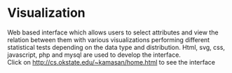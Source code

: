 # Visualization
Web based interface which allows users to select attributes and view the relation between them with various visualizations performing different statistical tests depending on the data type and distribution. Html, svg, css, javascript, php and mysql are used to develop the interface.  
Click on http://cs.okstate.edu/~kamasan/home.html to see the interface
